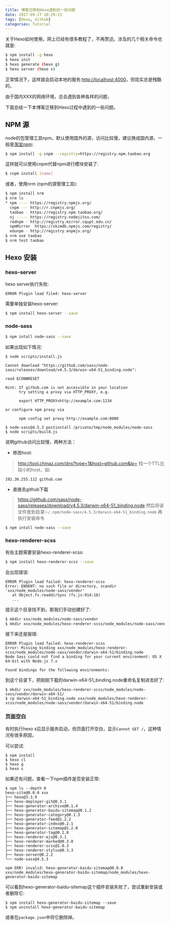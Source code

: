 ```yaml
---
title: 博客迁移到Hexo遇到的一些问题
date: 2017-09-27 10:29:13
tags: [Hexo, Github]
categories: Tutorial
---
```


关于Hexo如何使用，网上已经有很多教程了，不再赘述。涉及的几个相关命令也就是:

``` bash
$ npm install -g hexo
$ hexo init
$ hexo generate (hexo g)
$ hexo server (hexo s)
```

正常情况下，这样就会启动本地的服务:[http://localhost:4000](http://localhost:4000)，但现实总是残酷的，

由于国内XXX的网络环境，总会遇到各种各样的问题，

下面总结一下本博客迁移到Hexo过程中遇到的一些问题。

<!-- more -->

## NPM 源

node的包管理工具npm，默认使用国外的源，访问比较慢，建议换成国内源，一般是[淘宝npm](https://npm.taobao.org):
``` bash
$ npm install -g cnpm --registry=https://registry.npm.taobao.org
```
这样就可以使用cnpm代替npm进行模块安装了:
``` bash
$ cnpm install [name]
```
或者，使用nrm (npm的源管理工具):
``` bash
$ npm install nrm
$ nrm ls
* npm ---- https://registry.npmjs.org/
  cnpm --- http://r.cnpmjs.org/
  taobao - https://registry.npm.taobao.org/
  nj ----- https://registry.nodejitsu.com/
  rednpm - http://registry.mirror.cqupt.edu.cn/
  npmMirror  https://skimdb.npmjs.com/registry/
  edunpm - http://registry.enpmjs.org/
$ nrm use taobao
$ nrm test taobao
```

## Hexo 安装

### **hexo-server**
hexo server执行失败:
```
ERROR Plugin load filed: hexo-server
```
需要单独安装hexo-server:
``` bash
$ npm install hexo-server --save
```

### **node-sass**
``` bash
$ npm intall node-sass --save
```
如果出现如下情况:
```
$ node scripts/install.js

Cannot download "https://github.com/sass/node-sass/releases/download/v4.5.3/darwin-x64-51_binding.node": 

read ECONNRESET

Hint: If github.com is not accessible in your location
      try setting a proxy via HTTP_PROXY, e.g. 

      export HTTP_PROXY=http://example.com:1234

or configure npm proxy via

      npm config set proxy http://example.com:8080

$ node-sass@4.5.3 postinstall /private/tmp/node_modules/node-sass
$ node scripts/build.js
```
说明github访问比较慢，两种方法：
* 修改host:
> http://tool.chinaz.com/dns?type=1&host=github.com&ip=
找一个TTL比较小的host，如:
```
192.30.255.112 github.com
```
* 直接去github下载
> https://github.com/sass/node-sass/releases/download/v4.5.3/darwin-x64-51_binding.node
然后将该文件放到目录:`~/.npm/node-sass/4.5.3/darwin-x64-51_binding.node`
再执行安装命令
``` bash
$ npm intall node-sass --save
```

### **hexo-renderer-scss**
有些主题需要安装hexo-renderer-scss:
``` bash
$ npm install hexo-renderer-scss --save
```
会出现错误:
```
ERROR Plugin load failed: hexo-renderer-scss
Error: ENOENT: no such file or directory, scandir 'xxx/node_modules/node-sass/vendor'
   at Object.fs.readdirSync (fs.js:914:18)
   ...
```
提示这个目录找不到，那我们手动创建好了:
``` bash
$ mkdir xxx/node_modules/node-sass/vendor
$ mkdir xxx/node_modules/hexo-renderer-scss/node_modules/node-sass/vendor
```
接下来还是报错:
```
ERROR Plugin load failed: hexo-renderer-scss
Error: Missing binding xxx/node_modules/hexo-renderer-scss/node_modules/node-sass/vendor/darwin-x64-51/binding.node
Node Sass could not find a binding for your current environment: OS X 64-bit with Node.js 7.x

Found bindings for the following environments:
```
到这个目录下，把刚刚下载的darwin-x64-51_binding.node重命名复制进去好了:
```
$ mkdir xxx/node_modules/hexo-renderer-scss/node_modules/node-sass/vendor/darwin-x64-51/
$ cp darwin-x64-51_binding.node xxx/node_modules/hexo-renderer-scss/node_modules/node-sass/vendor/darwin-x64-51/binding.node
```

### **页面空白**
有时执行hexo s后显示服务启动，但页面打开空白，显示`Cannot GET /`，这种情况有很多原因，

可以尝试:
```
$ npm install
$ hexo cl
$ hexo g
$ hexo s
```
如果还有问题，查看一下npm插件是否安装正常:
```
$ npm ls --depth 0
hexo-site@0.0.0 xxx
├── hexo@3.3.9
├── hexo-deployer-git@0.3.1
├── hexo-generator-archive@0.1.4
├── hexo-generator-baidu-sitemap@0.1.2
├── hexo-generator-category@0.1.3
├── hexo-generator-feed@1.2.2
├── hexo-generator-index@0.2.1
├── hexo-generator-sitemap@1.2.0
├── hexo-generator-tag@0.2.0
├── hexo-renderer-ejs@0.3.1
├── hexo-renderer-marked@0.3.0
├── hexo-renderer-scss@1.0.3
├── hexo-renderer-stylus@0.3.3
├── hexo-server@0.2.2
└── node-sass@4.5.3

npm ERR! invalid: hexo-generator-baidu-sitemap@0.0.8 xxx/node_modules/hexo-generator-baidu-sitemap/node_modules/hexo-generator-baidu-sitemap
```
可以看到hexo-generator-baidu-sitemap这个插件安装失败了，尝试重新安装或者删除它:
```
$ npm install hexo-generator-baidu-sitemap --save
$ npm uninstall hexo-generator-baidu-sitemap
```
或者在`package.json`中将它删除掉。
